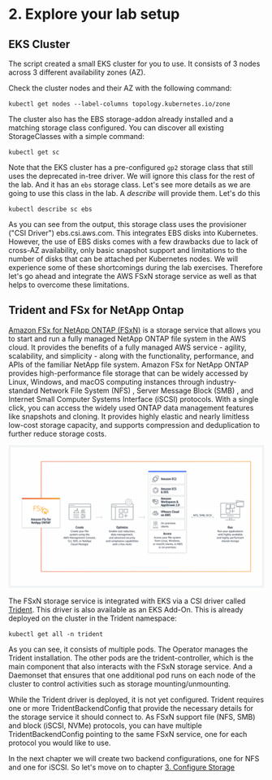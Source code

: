# 2. Explore your lab setup

## EKS Cluster

The script created a small EKS cluster for you to use. It consists of 3 nodes across 3 different availability zones (AZ).

Check the cluster nodes and their AZ with the following command:

```console
kubectl get nodes --label-columns topology.kubernetes.io/zone
```

The cluster also has the EBS storage-addon already installed and a matching storage class configured. You can discover all existing StorageClasses with a simple command:

```console
kubectl get sc
```

Note that the EKS cluster has a pre-configured `gp2` storage class that still uses the deprecated in-tree driver. We will ignore this class for the rest of the lab. And it has an `ebs` storage class. Let's see more details as we are going to use this class in the lab. A _describe_ will provide them. Let's do this

```console
kubectl describe sc ebs
```

As you can see from the output, this storage class uses the provisioner ("CSI Driver") ebs.csi.aws.com. This integrates EBS disks into Kubernetes. However, the use of EBS disks comes with a few drawbacks due to lack of cross-AZ availability, only basic snapshot support and limitations to the number of disks that can be attached per Kubernetes nodes. We will experience some of these shortcomings during the lab exercises. Therefore let's go ahead and integrate the AWS FSxN storage service as well as that helps to overcome these limitations.

## Trident and FSx for NetApp Ontap

[Amazon FSx for NetApp ONTAP (FSxN)](https://aws.amazon.com/ko/fsx/netapp-ontap) is a storage service that allows you to start and run a fully managed NetApp ONTAP file system in the AWS cloud.
It provides the benefits of a fully managed AWS service - agility, scalability, and simplicity - along with the functionality, performance, and APIs of the familiar NetApp file system.
Amazon FSx for NetApp ONTAP provides high-performance file storage that can be widely accessed by Linux, Windows, and macOS computing instances through industry-standard Network File System (NFS) , Server Message Block (SMB) , and Internet Small Computer Systems Interface (iSCSI) protocols.
With a single click, you can access the widely used ONTAP data management features like snapshots and cloning.
It provides highly elastic and nearly limitless low-cost storage capacity, and supports compression and deduplication to further reduce storage costs.

![](/labguide/images/fsxn-overview.png)

The FSxN storage service is integrated with EKS via a CSI driver called [Trident](https://docs.netapp.com/us-en/trident/). This driver is also available as an EKS Add-On. This is already deployed on the cluster in the Trident namespace:

```console
kubectl get all -n trident
```

As you can see, it consists of multiple pods. The Operator manages the Trident installation. The other pods are the trident-controller, which is the main component that also interacts with the FSxN storage service. And a Daemonset that ensures that one additional pod runs on each node of the cluster to control activities such as storage mounting/unmounting.

While the Trident driver is deployed, it is not yet configured. Trident requires one or more TridentBackendConfig that provide the necessary details for the storage service it should connect to. As FSxN support file (NFS, SMB) and block (iSCSI, NVMe) protocols, you can have multiple TridentBackendConfig pointing to the same FSxN service, one for each protocol you would like to use.

In the next chapter we will create two backend configurations, one for NFS and one for iSCSI. So let's move on to chapter [3. Configure Storage](/labguide/configure-your-storage)
